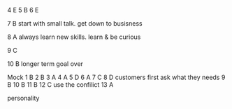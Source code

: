 4 E
5 B
6 E


7 B start with small talk. get down to busisness

8 A always learn new skills. learn & be curious

9 C

10 B longer term goal over 


Mock
1 B
2 B
3 A
4 A
5 D
6 A
7 C
8 D customers first ask what they needs
9 B
10 B
11 B
12 C use the confilict
13 A



personality



